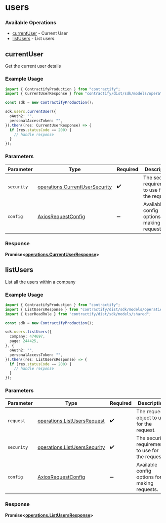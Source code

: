 # users

### Available Operations

* [currentUser](#currentuser) - Current User
* [listUsers](#listusers) - List users

## currentUser

Get the current user details

### Example Usage

```typescript
import { ContractifyProduction } from "contractify";
import { CurrentUserResponse } from "contractify/dist/sdk/models/operations";

const sdk = new ContractifyProduction();

sdk.users.currentUser({
  oAuth2: "",
  personalAccessToken: "",
}).then((res: CurrentUserResponse) => {
  if (res.statusCode == 200) {
    // handle response
  }
});
```

### Parameters

| Parameter                                                                        | Type                                                                             | Required                                                                         | Description                                                                      |
| -------------------------------------------------------------------------------- | -------------------------------------------------------------------------------- | -------------------------------------------------------------------------------- | -------------------------------------------------------------------------------- |
| `security`                                                                       | [operations.CurrentUserSecurity](../../models/operations/currentusersecurity.md) | :heavy_check_mark:                                                               | The security requirements to use for the request.                                |
| `config`                                                                         | [AxiosRequestConfig](https://axios-http.com/docs/req_config)                     | :heavy_minus_sign:                                                               | Available config options for making requests.                                    |


### Response

**Promise<[operations.CurrentUserResponse](../../models/operations/currentuserresponse.md)>**


## listUsers

List all the users within a company

### Example Usage

```typescript
import { ContractifyProduction } from "contractify";
import { ListUsersResponse } from "contractify/dist/sdk/models/operations";
import { UserReadRole } from "contractify/dist/sdk/models/shared";

const sdk = new ContractifyProduction();

sdk.users.listUsers({
  company: 474697,
  page: 244425,
}, {
  oAuth2: "",
  personalAccessToken: "",
}).then((res: ListUsersResponse) => {
  if (res.statusCode == 200) {
    // handle response
  }
});
```

### Parameters

| Parameter                                                                    | Type                                                                         | Required                                                                     | Description                                                                  |
| ---------------------------------------------------------------------------- | ---------------------------------------------------------------------------- | ---------------------------------------------------------------------------- | ---------------------------------------------------------------------------- |
| `request`                                                                    | [operations.ListUsersRequest](../../models/operations/listusersrequest.md)   | :heavy_check_mark:                                                           | The request object to use for the request.                                   |
| `security`                                                                   | [operations.ListUsersSecurity](../../models/operations/listuserssecurity.md) | :heavy_check_mark:                                                           | The security requirements to use for the request.                            |
| `config`                                                                     | [AxiosRequestConfig](https://axios-http.com/docs/req_config)                 | :heavy_minus_sign:                                                           | Available config options for making requests.                                |


### Response

**Promise<[operations.ListUsersResponse](../../models/operations/listusersresponse.md)>**

